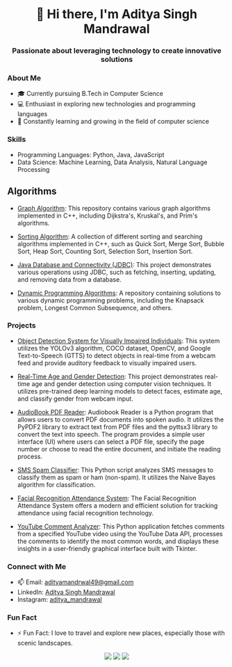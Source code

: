 <div align="center">
  <h1>👋 Hi there, I'm Aditya Singh Mandrawal</h1>
  <h3>Passionate about leveraging technology to create innovative solutions</h3>
</div>

### About Me
- 🎓 Currently pursuing B.Tech in Computer Science
- 💻 Enthusiast in exploring new technologies and programming languages
- 🌱 Constantly learning and growing in the field of computer science

### Skills
- Programming Languages: Python, Java, JavaScript
- Data Science: Machine Learning, Data Analysis, Natural Language Processing

## Algorithms

- [Graph Algorithm](https://github.com/AdityaSinghMandrawal/Graph-Algorithms-in-c-): This repository contains various graph algorithms implemented in C++, including Dijkstra's, Kruskal's, and Prim's algorithms.

- [Sorting Algorithm](https://github.com/AdityaSinghMandrawal/Searching-Sorting-Algorithms): A collection of different sorting and searching algorithms implemented in C++, such as Quick Sort, Merge Sort, Bubble Sort, Heap Sort, Counting Sort, Selection Sort, Insertion Sort.

- [Java Database and Connectivity (JDBC)](https://github.com/AdityaSinghMandrawal/Java-Database-Connectivity): This project demonstrates various operations using JDBC, such as fetching, inserting, updating, and removing data from a database.

- [Dynamic Programming Algorithms](https://github.com/AdityaSinghMandrawal/Dynamic-Programming-Algorithm-Top-Down-and-Bottom-Up-Approach): A repository containing solutions to various dynamic programming problems, including the Knapsack problem, Longest Common Subsequence, and others.


### Projects

- [Object Detection System for Visually Impaired Individuals](https://github.com/AdityaSinghMandrawal/Object-Detection-System-using-YOLO-V3): This system utilizes the YOLOv3 algorithm, COCO dataset, OpenCV, and Google Text-to-Speech (GTTS) to detect objects in real-time from a webcam feed and provide auditory feedback to visually impaired users.

- [Real-Time Age and Gender Detection](https://github.com/AdityaSinghMandrawal/Age-and-Gender-Detection-System): This project demonstrates real-time age and gender detection using computer vision techniques. It utilizes pre-trained deep learning models to detect faces, estimate age, and classify gender from webcam input.

- [AudioBook PDF Reader](https://github.com/AdityaSinghMandrawal/-AudioPDF-Your-Personal-PDF-Audiobook-Reader-): Audiobook Reader is a Python program that allows users to convert PDF documents into spoken audio. It utilizes the PyPDF2 library to extract text from PDF files and the pyttsx3 library to convert the text into speech. The program provides a simple user interface (UI) where users can select a PDF file, specify the page number or choose to read the entire document, and initiate the reading process.

- [SMS Spam Classifier](https://github.com/AdityaSinghMandrawal/Smart-Spam-Classifier-for-SMS-Enhancing-Message-Filtering-Efficiency): This Python script analyzes SMS messages to classify them as spam or ham (non-spam). It utilizes the Naive Bayes algorithm for classification.

- [Facial Recognition Attendance System](https://github.com/AdityaSinghMandrawal/Facial-Recognition-Attendance-System-Enhancing-Efficiency-and-Security): The Facial Recognition Attendance System offers a modern and efficient solution for tracking attendance using facial recognition technology.

- [YouTube Comment Analyzer](https://github.com/AdityaSinghMandrawal/YouTube-Comment-Analyzer): This Python application fetches comments from a specified YouTube video using the YouTube Data API, processes the comments to identify the most common words, and displays these insights in a user-friendly graphical interface built with Tkinter. 

### Connect with Me
- 📫 Email: adityamandrwal49@gmail.com
- LinkedIn: [Aditya Singh Mandrawal](https://www.linkedin.com/in/aditya-singh-mandrawal-b37555268/)
- Instagram: [aditya_mandrawal](https://www.instagram.com/aditya_mandrawal?igsh=MWpvOG4xanQyaDZjOQ==)

### Fun Fact
- ⚡ Fun Fact: I love to travel and explore new places, especially those with scenic landscapes.

<div align="center">
  <img src="https://github-readme-streak-stats.herokuapp.com/?user=AdityaSinghMandrawal&theme=radical" />
  <img src="https://github-readme-stats.vercel.app/api?username=AdityaSinghMandrawal&show_icons=true&theme=radical" />
  <img src="https://github-readme-stats.vercel.app/api/top-langs/?username=AdityaSinghMandrawal&layout=compact&theme=radical" />
</div>
